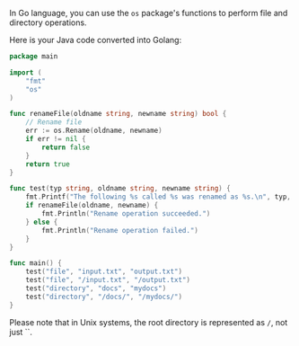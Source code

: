  In Go language, you can use the `os` package's functions to perform file and directory operations. 

Here is your Java code converted into Golang:

```go
package main

import (
	"fmt"
	"os"
)

func renameFile(oldname string, newname string) bool {
	// Rename file
	err := os.Rename(oldname, newname)
	if err != nil {
		return false
	}
	return true
}

func test(typ string, oldname string, newname string) {
	fmt.Printf("The following %s called %s was renamed as %s.\n", typ, oldname, newname)
	if renameFile(oldname, newname) {
		fmt.Println("Rename operation succeeded.")
	} else {
		fmt.Println("Rename operation failed.")
	}
}

func main() {
	test("file", "input.txt", "output.txt")
	test("file", "/input.txt", "/output.txt")
	test("directory", "docs", "mydocs")
	test("directory", "/docs/", "/mydocs/")
}
```
Please note that in Unix systems, the root directory is represented as `/`, not just ``.
